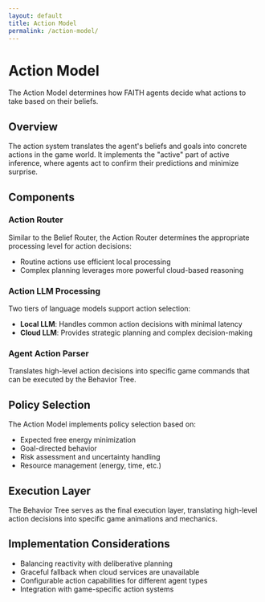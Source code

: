 ```yaml
---
layout: default
title: Action Model
permalink: /action-model/
---
```


# Action Model

The Action Model determines how FAITH agents decide what actions to take based on their beliefs.

## Overview

The action system translates the agent's beliefs and goals into concrete actions in the game world. It implements the "active" part of active inference, where agents act to confirm their predictions and minimize surprise.

## Components

### Action Router

Similar to the Belief Router, the Action Router determines the appropriate processing level for action decisions:

- Routine actions use efficient local processing
- Complex planning leverages more powerful cloud-based reasoning

### Action LLM Processing

Two tiers of language models support action selection:

- **Local LLM**: Handles common action decisions with minimal latency
- **Cloud LLM**: Provides strategic planning and complex decision-making

### Agent Action Parser

Translates high-level action decisions into specific game commands that can be executed by the Behavior Tree.

## Policy Selection

The Action Model implements policy selection based on:

- Expected free energy minimization
- Goal-directed behavior
- Risk assessment and uncertainty handling
- Resource management (energy, time, etc.)

## Execution Layer

The Behavior Tree serves as the final execution layer, translating high-level action decisions into specific game animations and mechanics.

## Implementation Considerations

- Balancing reactivity with deliberative planning
- Graceful fallback when cloud services are unavailable
- Configurable action capabilities for different agent types
- Integration with game-specific action systems
